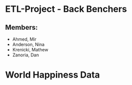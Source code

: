# ETL-Project - Back Benchers

## Members:
- Ahmed, Mir
- Anderson, Nina
- Krenicki, Mathew
- Zanoria, Dan

# World Happiness Data


